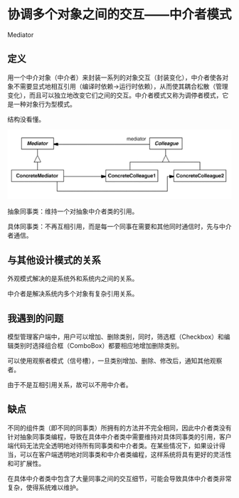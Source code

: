 # 协调多个对象之间的交互——中介者模式 

Mediator

## 定义

用一个中介对象（中介者）来封装一系列的对象交互（封装变化），中介者使各对象不需要显式地相互引用（编译时依赖->运行时依赖），从而使其耦合松散（管理变化），而且可以独立地改变它们之间的交互。中介者模式又称为调停者模式，它是一种对象行为型模式。



结构没看懂。

![1573873887366](assets/1573873887366.png)

抽象同事类：维持一个对抽象中介者类的引用。

具体同事类：不再互相引用，而是每一个同事在需要和其他同时通信时，先与中介者通信。



## 与其他设计模式的关系

外观模式解决的是系统外和系统内之间的关系。

中介者是解决系统内多个对象有复杂引用关系。



## 我遇到的问题

模型管理客户端中，用户可以增加、删除类别，同时，筛选框（Checkbox）和编辑类别时选择组合框（ComboBox）都要相应地增加删除类别。

可以使用观察者模式（信号槽），一旦类别增加、删除、修改后，通知其他观察者。



由于不是互相引用关系，故可以不用中介者。

## 缺点

不同的组件类（即不同的同事类）所拥有的方法并不完全相同，因此中介者类没有针对抽象同事类编程，导致在具体中介者类中需要维持对具体同事类的引用，客户端代码无法完全透明地对待所有同事类和中介者类。在某些情况下，如果设计得当，可以在客户端透明地对同事类和中介者类编程，这样系统将具有更好的灵活性和可扩展性。

在具体中介者类中包含了大量同事之间的交互细节，可能会导致具体中介者类非常复杂，使得系统难以维护。